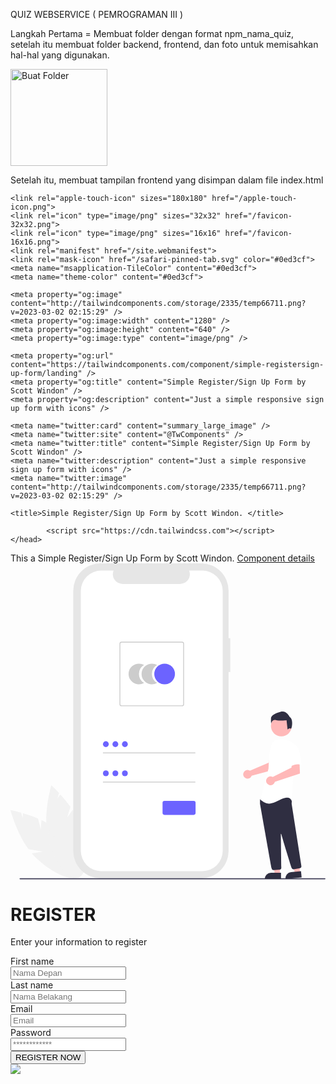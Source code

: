 QUIZ WEBSERVICE ( PEMROGRAMAN III )

Langkah Pertama = Membuat folder dengan format npm_nama_quiz, setelah itu membuat folder backend, frontend, dan foto untuk memisahkan hal-hal yang digunakan.

<img width="155" alt="Buat Folder" src="https://user-images.githubusercontent.com/98601730/225525749-7cd00e2c-ec26-4159-9f81-8b3831e1b699.png">

Setelah itu, membuat tampilan frontend yang disimpan dalam file index.html


<!doctype html>
<html lang="en">
<head>
    <meta charset="utf-8">
    <meta http-equiv="X-UA-Compatible" content="IE=edge">
    <meta name="viewport" content="width=device-width, initial-scale=1">

    <link rel="apple-touch-icon" sizes="180x180" href="/apple-touch-icon.png">
    <link rel="icon" type="image/png" sizes="32x32" href="/favicon-32x32.png">
    <link rel="icon" type="image/png" sizes="16x16" href="/favicon-16x16.png">
    <link rel="manifest" href="/site.webmanifest">
    <link rel="mask-icon" href="/safari-pinned-tab.svg" color="#0ed3cf">
    <meta name="msapplication-TileColor" content="#0ed3cf">
    <meta name="theme-color" content="#0ed3cf">

    <meta property="og:image" content="http://tailwindcomponents.com/storage/2335/temp66711.png?v=2023-03-02 02:15:29" />
    <meta property="og:image:width" content="1280" />
    <meta property="og:image:height" content="640" />
    <meta property="og:image:type" content="image/png" />

    <meta property="og:url" content="https://tailwindcomponents.com/component/simple-registersign-up-form/landing" />
    <meta property="og:title" content="Simple Register/Sign Up Form by Scott Windon" />
    <meta property="og:description" content="Just a simple responsive sign up form with icons" />

    <meta name="twitter:card" content="summary_large_image" />
    <meta name="twitter:site" content="@TwComponents" />
    <meta name="twitter:title" content="Simple Register/Sign Up Form by Scott Windon" />
    <meta name="twitter:description" content="Just a simple responsive sign up form with icons" />
    <meta name="twitter:image" content="http://tailwindcomponents.com/storage/2335/temp66711.png?v=2023-03-02 02:15:29" />

    <title>Simple Register/Sign Up Form by Scott Windon. </title>

            <script src="https://cdn.tailwindcss.com"></script>
    </head>
<body class="bg-gray-200">
    <div class="fixed bottom-0 left-0 right-0 z-40 px-4 py-3 text-center text-white bg-gray-800">
        This a Simple Register/Sign Up Form by Scott Windon. 
        <a class="text-gray-200 underline" href="https://tailwindcomponents.com/component/simple-registersign-up-form">Component details</a>
    </div>
    <script src="https://cdn.jsdelivr.net/gh/alpinejs/alpine@v2.x.x/dist/alpine.js" defer></script>
<script src="https://cdnjs.cloudflare.com/ajax/libs/zxcvbn/4.4.2/zxcvbn.js"></script>

<style>@import url('https://cdnjs.cloudflare.com/ajax/libs/MaterialDesign-Webfont/5.3.45/css/materialdesignicons.min.css')</style>

<div class="min-w-screen min-h-screen bg-gray-900 flex items-center justify-center px-5 py-5">
    <div class="bg-gray-100 text-gray-500 rounded-3xl shadow-xl w-full overflow-hidden" style="max-width:1000px">
        <div class="md:flex w-full">
            <div class="hidden md:block w-1/2 bg-indigo-500 py-10 px-10">
                <svg id="a87032b8-5b37-4b7e-a4d9-4dbfbe394641" data-name="Layer 1" xmlns="http://www.w3.org/2000/svg" width="100%" height="auto" viewBox="0 0 744.84799 747.07702"><path id="fa3b9e12-7275-481e-bee9-64fd9595a50d" data-name="Path 1" d="M299.205,705.80851l-6.56-25.872a335.96693,335.96693,0,0,0-35.643-12.788l-.828,12.024-3.358-13.247c-15.021-4.29394-25.24-6.183-25.24-6.183s13.8,52.489,42.754,92.617l33.734,5.926-26.207,3.779a135.92592,135.92592,0,0,0,11.719,12.422c42.115,39.092,89.024,57.028,104.773,40.06s-5.625-62.412-47.74-101.5c-13.056-12.119-29.457-21.844-45.875-29.5Z" transform="translate(-227.576 -76.46149)" fill="#f2f2f2"/><path id="bde08021-c30f-4979-a9d8-cb90b72b5ca2" data-name="Path 2" d="M361.591,677.70647l7.758-25.538a335.93951,335.93951,0,0,0-23.9-29.371l-6.924,9.865,3.972-13.076c-10.641-11.436-18.412-18.335-18.412-18.335s-15.315,52.067-11.275,101.384l25.815,22.51-24.392-10.312a135.91879,135.91879,0,0,0,3.614,16.694c15.846,55.234,46.731,94.835,68.983,88.451s27.446-56.335,11.6-111.569c-4.912-17.123-13.926-33.926-24.023-48.965Z" transform="translate(-227.576 -76.46149)" fill="#f2f2f2"/><path id="b3ac2088-de9b-4f7f-bc99-0ed9705c1a9d" data-name="Path 22" d="M747.327,253.4445h-4.092v-112.1a64.883,64.883,0,0,0-64.883-64.883H440.845a64.883,64.883,0,0,0-64.883,64.883v615a64.883,64.883,0,0,0,64.883,64.883H678.352a64.883,64.883,0,0,0,64.882-64.883v-423.105h4.092Z" transform="translate(-227.576 -76.46149)" fill="#e6e6e6"/><path id="b2715b96-3117-487c-acc0-20904544b5b7" data-name="Path 23" d="M680.97,93.3355h-31a23.02,23.02,0,0,1-21.316,31.714H492.589a23.02,23.02,0,0,1-21.314-31.714H442.319a48.454,48.454,0,0,0-48.454,48.454v614.107a48.454,48.454,0,0,0,48.454,48.454H680.97a48.454,48.454,0,0,0,48.454-48.454h0V141.7885a48.454,48.454,0,0,0-48.454-48.453Z" transform="translate(-227.576 -76.46149)" fill="#fff"/><path id="b06d66ec-6c84-45dd-8c27-1263a6253192" data-name="Path 6" d="M531.234,337.96451a24.437,24.437,0,0,1,12.23-21.174,24.45,24.45,0,1,0,0,42.345A24.43391,24.43391,0,0,1,531.234,337.96451Z" transform="translate(-227.576 -76.46149)" fill="#ccc"/><path id="e73810fe-4cf4-40cc-8c7c-ca544ce30bd4" data-name="Path 7" d="M561.971,337.96451a24.43594,24.43594,0,0,1,12.23-21.174,24.45,24.45,0,1,0,0,42.345A24.43391,24.43391,0,0,1,561.971,337.96451Z" transform="translate(-227.576 -76.46149)" fill="#ccc"/><circle id="a4813fcf-056e-4514-bb8b-e6506f49341f" data-name="Ellipse 1" cx="364.43401" cy="261.50202" r="24.45" fill="#6c63ff"/><path id="bbe451c3-febc-41ba-8083-4c8307a2e73e" data-name="Path 8" d="M632.872,414.3305h-142.5a5.123,5.123,0,0,1-5.117-5.117v-142.5a5.123,5.123,0,0,1,5.117-5.117h142.5a5.123,5.123,0,0,1,5.117,5.117v142.5A5.123,5.123,0,0,1,632.872,414.3305Zm-142.5-150.686a3.073,3.073,0,0,0-3.07,3.07v142.5a3.073,3.073,0,0,0,3.07,3.07h142.5a3.073,3.073,0,0,0,3.07-3.07v-142.5a3.073,3.073,0,0,0-3.07-3.07Z" transform="translate(-227.576 -76.46149)" fill="#ccc"/><rect id="bb28937d-932f-4fdf-befe-f406e51091fe" data-name="Rectangle 1" x="218.56201" y="447.10197" width="218.552" height="2.047" fill="#ccc"/><circle id="fcef55fc-4968-45b2-93bb-1a1080c85fc7" data-name="Ellipse 2" cx="225.46401" cy="427.41999" r="6.902" fill="#6c63ff"/><rect id="ff33d889-4c74-4b91-85ef-b4882cc8fe76" data-name="Rectangle 2" x="218.56201" y="516.11803" width="218.552" height="2.047" fill="#ccc"/><circle id="e8fa0310-b872-4adf-aedd-0c6eda09f3b8" data-name="Ellipse 3" cx="225.46401" cy="496.43702" r="6.902" fill="#6c63ff"/><path d="M660.69043,671.17188H591.62207a4.50493,4.50493,0,0,1-4.5-4.5v-24.208a4.50492,4.50492,0,0,1,4.5-4.5h69.06836a4.50491,4.50491,0,0,1,4.5,4.5v24.208A4.50492,4.50492,0,0,1,660.69043,671.17188Z" transform="translate(-227.576 -76.46149)" fill="#6c63ff"/><circle id="e12ee00d-aa4a-4413-a013-11d20b7f97f7" data-name="Ellipse 7" cx="247.97799" cy="427.41999" r="6.902" fill="#6c63ff"/><circle id="f58f497e-6949-45c8-be5f-eee2aa0f6586" data-name="Ellipse 8" cx="270.492" cy="427.41999" r="6.902" fill="#6c63ff"/><circle id="b4d4939a-c6e6-4f4d-ba6c-e8b05485017d" data-name="Ellipse 9" cx="247.97799" cy="496.43702" r="6.902" fill="#6c63ff"/><circle id="aff120b1-519b-4e96-ac87-836aa55663de" data-name="Ellipse 10" cx="270.492" cy="496.43702" r="6.902" fill="#6c63ff"/><path id="f1094013-1297-477a-ac57-08eac07c4bd5" data-name="Path 88" d="M969.642,823.53851H251.656c-1.537,0-2.782-.546-2.782-1.218s1.245-1.219,2.782-1.219H969.642c1.536,0,2.782.546,2.782,1.219S971.178,823.53851,969.642,823.53851Z" transform="translate(-227.576 -76.46149)" fill="#3f3d56"/><path d="M792.25256,565.92292a10.09371,10.09371,0,0,1,1.41075.78731l44.8523-19.14319,1.60093-11.81526,17.92157-.10956-1.05873,27.0982-59.19987,15.65584a10.60791,10.60791,0,0,1-.44749,1.20835,10.2346,10.2346,0,1,1-5.07946-13.68169Z" transform="translate(-227.576 -76.46149)" fill="#ffb8b8"/><polygon points="636.98 735.021 624.72 735.021 618.888 687.733 636.982 687.734 636.98 735.021" fill="#ffb8b8"/><path d="M615.96281,731.51778h23.64387a0,0,0,0,1,0,0v14.88687a0,0,0,0,1,0,0H601.076a0,0,0,0,1,0,0v0A14.88686,14.88686,0,0,1,615.96281,731.51778Z" fill="#2f2e41"/><polygon points="684.66 731.557 672.459 732.759 662.018 686.271 680.025 684.497 684.66 731.557" fill="#ffb8b8"/><path d="M891.68576,806.12757h23.64387a0,0,0,0,1,0,0v14.88687a0,0,0,0,1,0,0H876.7989a0,0,0,0,1,0,0v0A14.88686,14.88686,0,0,1,891.68576,806.12757Z" transform="translate(-303.00873 15.2906) rotate(-5.62529)" fill="#2f2e41"/><circle cx="640.3925" cy="384.57375" r="24.56103" fill="#ffb8b8"/><path d="M849.55636,801.91945a4.47086,4.47086,0,0,1-4.415-3.69726c-6.34571-35.22559-27.08789-150.40528-27.584-153.59571a1.42684,1.42684,0,0,1-.01562-.22168v-8.58789a1.489,1.489,0,0,1,.27929-.87207l2.74024-3.83789a1.47845,1.47845,0,0,1,1.14355-.625c15.62207-.73242,66.78418-2.8789,69.25586.209h0c2.48242,3.10351,1.60547,12.50683,1.4043,14.36035l.00977.19336,22.98535,146.99512a4.51238,4.51238,0,0,1-3.71485,5.13476l-14.35644,2.36524a4.52127,4.52127,0,0,1-5.02539-3.09278c-4.44043-14.18847-19.3291-61.918-24.48926-80.38672a.49922.49922,0,0,0-.98047.13868c.25781,17.60546.88086,62.52343,1.0957,78.0371l.02344,1.6709a4.51811,4.51811,0,0,1-4.09277,4.53614l-13.84375,1.25781C849.83565,801.91359,849.695,801.91945,849.55636,801.91945Z" transform="translate(-227.576 -76.46149)" fill="#2f2e41"/><path id="ae7af94f-88d7-4204-9f07-e3651de85c05" data-name="Path 99" d="M852.38089,495.2538c-4.28634,2.548-6.85116,7.23043-8.32276,11.9951a113.681,113.681,0,0,0-4.88444,27.15943l-1.55553,27.60021-19.25508,73.1699c16.68871,14.1207,26.31542,10.91153,48.78049-.63879s25.03222,3.85117,25.03222,3.85117l4.49236-62.25839,6.41837-68.03232a30.16418,30.16418,0,0,0-4.86143-4.67415,49.65848,49.65848,0,0,0-42.44229-8.99538Z" transform="translate(-227.576 -76.46149)" fill="#ffffff"/><path d="M846.12661,580.70047a10.52561,10.52561,0,0,1,1.50061.70389l44.34832-22.1972.736-12.02551,18.2938-1.26127.98041,27.4126L852.7199,592.93235a10.4958,10.4958,0,1,1-6.59329-12.23188Z" transform="translate(-227.576 -76.46149)" fill="#ffb8b8"/><path id="a6768b0e-63d0-4b31-8462-9b2e0b00f0fd" data-name="Path 101" d="M902.76552,508.41151c10.91151,3.85117,12.83354,45.57369,12.83354,45.57369-12.8367-7.06036-28.24139,4.49318-28.24139,4.49318s-3.20916-10.91154-7.06034-25.03223a24.52987,24.52987,0,0,1,5.13436-23.10625S891.854,504.558,902.76552,508.41151Z" transform="translate(-227.576 -76.46149)" fill="#ffffff"/><path id="bfd7963f-0cf8-4885-9d3a-2c00bccda2e3" data-name="Path 102" d="M889.99122,467.53052c-3.06-2.44837-7.23517,2.00173-7.23517,2.00173l-2.4484-22.03349s-15.30095,1.8329-25.0935-.61161-11.32255,8.87513-11.32255,8.87513a78.57978,78.57978,0,0,1-.30582-13.77092c.61158-5.50838,8.56838-11.01675,22.6451-14.68932S887.6518,439.543,887.6518,439.543C897.44542,444.43877,893.05121,469.97891,889.99122,467.53052Z" transform="translate(-227.576 -76.46149)" fill="#2f2e41"/></svg>
            </div>
            <div class="w-full md:w-1/2 py-10 px-5 md:px-10">
                <div class="text-center mb-10">
                    <h1 class="font-bold text-3xl text-gray-900">REGISTER</h1>
                    <p>Enter your information to register</p>
                </div>
                <div>
                    <div class="flex -mx-3">
                        <div class="w-1/2 px-3 mb-5">
                            <label for="" class="text-xs font-semibold px-1">First name</label>
                            <div class="flex">
                                <div class="w-10 z-10 pl-1 text-center pointer-events-none flex items-center justify-center"><i class="mdi mdi-account-outline text-gray-400 text-lg"></i></div>
                                <input id="namadepan" class="w-full -ml-10 pl-10 pr-3 py-2 rounded-lg border-2 border-gray-200 outline-none focus:border-indigo-500" placeholder="Nama Depan">
                            </div>
                        </div>
                        <div class="w-1/2 px-3 mb-5">
                            <label for="" class="text-xs font-semibold px-1">Last name</label>
                            <div class="flex">
                                <div class="w-10 z-10 pl-1 text-center pointer-events-none flex items-center justify-center"><i class="mdi mdi-account-outline text-gray-400 text-lg"></i></div>
                                <input id="namabelakang" class="w-full -ml-10 pl-10 pr-3 py-2 rounded-lg border-2 border-gray-200 outline-none focus:border-indigo-500" placeholder="Nama Belakang">
                            </div>
                        </div>
                    </div>
                    <div class="flex -mx-3">
                        <div class="w-full px-3 mb-5">
                            <label for="" class="text-xs font-semibold px-1">Email</label>
                            <div class="flex">
                                <div class="w-10 z-10 pl-1 text-center pointer-events-none flex items-center justify-center"><i class="mdi mdi-email-outline text-gray-400 text-lg"></i></div>
                                <input id="email" class="w-full -ml-10 pl-10 pr-3 py-2 rounded-lg border-2 border-gray-200 outline-none focus:border-indigo-500" placeholder="Email">
                            </div>
                        </div>
                    </div>
                    <div class="flex -mx-3">
                        <div class="w-full px-3 mb-12">
                            <label for="" class="text-xs font-semibold px-1">Password</label>
                            <div class="flex">
                                <div class="w-10 z-10 pl-1 text-center pointer-events-none flex items-center justify-center"><i class="mdi mdi-lock-outline text-gray-400 text-lg"></i></div>
                                <input id="password" class="w-full -ml-10 pl-10 pr-3 py-2 rounded-lg border-2 border-gray-200 outline-none focus:border-indigo-500" placeholder="************">
                            </div>
                        </div>
                    </div>
                    <div class="flex -mx-3">
                        <div class="w-full px-3 mb-5">
                            <button onclick="PushButton()" id="tombol" class="block w-full max-w-xs mx-auto bg-indigo-500 hover:bg-indigo-700 focus:bg-indigo-700 text-white rounded-lg px-3 py-3 font-semibold">REGISTER NOW</button>
                        </div>
                    </div>
                </div>
            </div>
        </div>
    </div>
</div>

<!-- BUY ME A BEER AND HELP SUPPORT OPEN-SOURCE RESOURCES -->
<div class="flex items-end justify-end fixed bottom-0 right-0 mb-4 mr-4 z-10">
    <div>
        <a title="Buy me a beer" href="https://www.buymeacoffee.com/scottwindon" target="_blank" class="block w-16 h-16 rounded-full transition-all shadow hover:shadow-lg transform hover:scale-110 hover:rotate-12">
            <img class="object-cover object-center w-full h-full rounded-full" src="https://i.pinimg.com/originals/60/fd/e8/60fde811b6be57094e0abc69d9c2622a.jpg"/>
        </a>
    </div>
</div>
<script src="test.js"></script>
</body>
</html>

